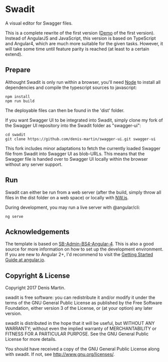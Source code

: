 # Swadit
A visual editor for Swagger files. 

This is a complete rewrite of the first version ([Demo](https://swadit.misc-net.de) of the first version). Instead of AngularJS and JavaScript, this version is based on TypeScript and Angular4, which are much more suitable for the given tasks. However, it will take some time until feature parity is reached (at least to a certain extend).

## Prepare
Althought Swadit is only run within a browser, you'll need [Node](https://nodejs.org) to install all dependencies and compile the typescript sources to javascript:
```
npm install
npm run build
```
The deployable files can then be found in the 'dist' folder.

If you want Swagger UI to be integrated into Swadit, simply clone my fork of the Swagger UI repository into the Swadit folder as "swagger-ui":
```
cd swadit
git clone https://github.com/denis-martin/swagger-ui.git swagger-ui
```
This fork includes minor adaptations to fetch the currently loaded Swagger file from Swadit into Swagger UI as blob-URLs. This means that the Swagger file is handed over to Swagger UI locally within the browser without any server support.

## Run
Swadit can either be run from a web server (after the build, simply throw all files in the dist folder on a web space) or locally with [NW.js](https://nwjs.io/).

During development, you may run a live server with @angular/cli:
```
ng serve
```

## Acknowledgements

The template is based on [SB-Admin-BS4-Angular-4](https://github.com/start-angular/SB-Admin-BS4-Angular-4). This is also a good source for more information on how to set up the development environment. If you are new to Angular 2+, I'd recommend to visit the [Getting Started Guide at angular.io](https://angular.io/guide/quickstart).

## Copyright & License

Copyright 2017 Denis Martin.

swadit is free software: you can redistribute it and/or modify
it under the terms of the GNU General Public License as published by
the Free Software Foundation, either version 3 of the License, or
(at your option) any later version.

swadit is distributed in the hope that it will be useful,
but WITHOUT ANY WARRANTY; without even the implied warranty of
MERCHANTABILITY or FITNESS FOR A PARTICULAR PURPOSE.  See the
GNU General Public License for more details.

You should have received a copy of the GNU General Public License
along with swadit.  If not, see <http://www.gnu.org/licenses/>.